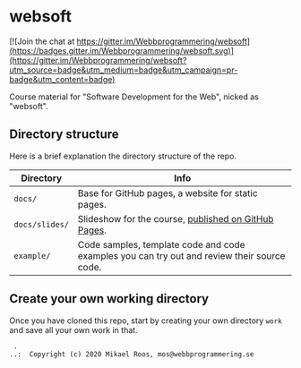 # websoft

[![Join the chat at https://gitter.im/Webbprogrammering/websoft](https://badges.gitter.im/Webbprogrammering/websoft.svg)](https://gitter.im/Webbprogrammering/websoft?utm_source=badge&utm_medium=badge&utm_campaign=pr-badge&utm_content=badge)

Course material for "Software Development for the Web", nicked as "websoft".



## Directory structure

Here is a brief explanation the directory structure of the repo.

| Directory      | Info |
|----------------|------|
| `docs/`        | Base for GitHub pages, a website for static pages.
| `docs/slides/` | Slideshow for the course, [published on GitHub Pages](https://webbprogrammering.github.io/websoft/slides/).
| `example/`     | Code samples, template code and code examples you can try out and review their source code.



## Create your own working directory

Once you have cloned this repo, start by creating your own directory `work` and save all your own work in that.



```
 .
..:  Copyright (c) 2020 Mikael Roos, mos@webbprogrammering.se
```
